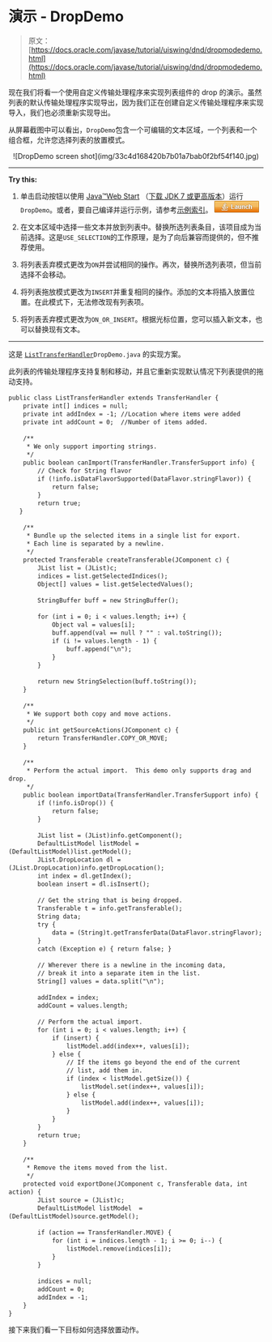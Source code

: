 # 演示 - DropDemo

> 原文： [https://docs.oracle.com/javase/tutorial/uiswing/dnd/dropmodedemo.html](https://docs.oracle.com/javase/tutorial/uiswing/dnd/dropmodedemo.html)

现在我们将看一个使用自定义传输处理程序来实现列表组件的 drop 的演示。虽然列表的默认传输处理程序实现导出，因为我们正在创建自定义传输处理程序来实现导入，我们也必须重新实现导出。

从屏幕截图中可以看出，`DropDemo`包含一个可编辑的文本区域，一个列表和一个组合框，允许您选择列表的放置模式。

<center>![DropDemo screen shot](img/33c4d168420b7b01a7bab0f2bf54f140.jpg)</center>

* * *

**Try this:** 

1.  单击启动按钮以使用 [Java™Web Start](http://www.oracle.com/technetwork/java/javase/javawebstart/index.html) （[下载 JDK 7 或更高版本](http://www.oracle.com/technetwork/java/javase/downloads/index.html)）运行`DropDemo`。或者，要自己编译并运行示例，请参考[示例索引](../examples/dnd/index.html#DropDemo)。 [![Launches the DropDemo example](img/4707a69a17729d71c56b2bdbbb4cc61c.jpg)](https://docs.oracle.com/javase/tutorialJWS/samples/uiswing/DropDemoProject/DropDemo.jnlp) 

2.  在文本区域中选择一些文本并放到列表中。替换所选列表条目，该项目成为当前选择。这是`USE_SELECTION`的工作原理，是为了向后兼容而提供的，但不推荐使用。
3.  将列表丢弃模式更改为`ON`并尝试相同的操作。再次，替换所选列表项，但当前选择不会移动。
4.  将列表拖放模式更改为`INSERT`并重复相同的操作。添加的文本将插入放置位置。在此模式下，无法修改现有列表项。
5.  将列表丢弃模式更改为`ON_OR_INSERT`。根据光标位置，您可以插入新文本，也可以替换现有文本。

* * *

这是 [``ListTransferHandler``](../examples/dnd/DropDemoProject/src/dnd/ListTransferHandler.java)``DropDemo.java`` 的实现方案。

此列表的传输处理程序支持复制和移动，并且它重新实现默认情况下列表提供的拖动支持。

```
public class ListTransferHandler extends TransferHandler {
    private int[] indices = null;
    private int addIndex = -1; //Location where items were added
    private int addCount = 0;  //Number of items added.

    /**
     * We only support importing strings.
     */
    public boolean canImport(TransferHandler.TransferSupport info) {
        // Check for String flavor
        if (!info.isDataFlavorSupported(DataFlavor.stringFlavor)) {
            return false;
        }
        return true;
   }

    /**
     * Bundle up the selected items in a single list for export.
     * Each line is separated by a newline.
     */
    protected Transferable createTransferable(JComponent c) {
        JList list = (JList)c;
        indices = list.getSelectedIndices();
        Object[] values = list.getSelectedValues();

        StringBuffer buff = new StringBuffer();

        for (int i = 0; i < values.length; i++) {
            Object val = values[i];
            buff.append(val == null ? "" : val.toString());
            if (i != values.length - 1) {
                buff.append("\n");
            }
        }

        return new StringSelection(buff.toString());
    }

    /**
     * We support both copy and move actions.
     */
    public int getSourceActions(JComponent c) {
        return TransferHandler.COPY_OR_MOVE;
    }

    /**
     * Perform the actual import.  This demo only supports drag and drop.
     */
    public boolean importData(TransferHandler.TransferSupport info) {
        if (!info.isDrop()) {
            return false;
        }

        JList list = (JList)info.getComponent();
        DefaultListModel listModel = (DefaultListModel)list.getModel();
        JList.DropLocation dl = (JList.DropLocation)info.getDropLocation();
        int index = dl.getIndex();
        boolean insert = dl.isInsert();

        // Get the string that is being dropped.
        Transferable t = info.getTransferable();
        String data;
        try {
            data = (String)t.getTransferData(DataFlavor.stringFlavor);
        } 
        catch (Exception e) { return false; }

        // Wherever there is a newline in the incoming data,
        // break it into a separate item in the list.
        String[] values = data.split("\n");

        addIndex = index;
        addCount = values.length;

        // Perform the actual import.  
        for (int i = 0; i < values.length; i++) {
            if (insert) {
                listModel.add(index++, values[i]);
            } else {
                // If the items go beyond the end of the current
                // list, add them in.
                if (index < listModel.getSize()) {
                    listModel.set(index++, values[i]);
                } else {
                    listModel.add(index++, values[i]);
                }
            }
        }
        return true;
    }

    /**
     * Remove the items moved from the list.
     */
    protected void exportDone(JComponent c, Transferable data, int action) {
        JList source = (JList)c;
        DefaultListModel listModel  = (DefaultListModel)source.getModel();

        if (action == TransferHandler.MOVE) {
            for (int i = indices.length - 1; i >= 0; i--) {
                listModel.remove(indices[i]);
            }
        }

        indices = null;
        addCount = 0;
        addIndex = -1;
    }
}

```

接下来我们看一下目标如何选择放置动作。